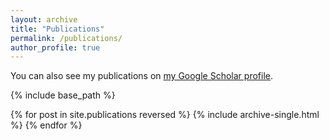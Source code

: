 ```yaml
---
layout: archive
title: "Publications"
permalink: /publications/
author_profile: true
---
```


You can also see my publications on <a href="https://scholar.google.com/citations?user=EwvaTJQAAAAJ&hl=en">my Google Scholar profile</a>.

{% include base_path %}

{% for post in site.publications reversed %}
  {% include archive-single.html %}
{% endfor %}
